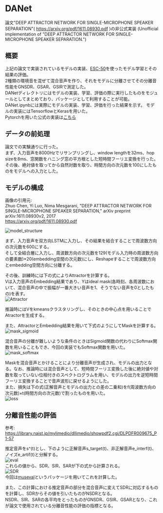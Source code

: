 # DANet
論文"DEEP ATTRACTOR NETWORK FOR SINGLE-MICROPHONE SPEAKER SEPARATION"( https://arxiv.org/pdf/1611.08930.pdf )の非公式実装 (Unofficial implementation of "DEEP ATTRACTOR NETWORK FOR SINGLE-MICROPHONE SPEAKER SEPARATION.")

## 概要
上記の論文で実装されているモデルの実装、[ESC-50](https://github.com/karolpiczak/ESC-50)を使ったモデル学習とその結果の評価。  
2種類の環境音を混ぜて混合音声を作り、それをモデルに分離させてその分離音性能をGNSDR、GSAR、GSIRで測定した。  
DANetディレクトリにはモデルの実装、学習、評価の際に実行したものをモジュールとしてまとめており、パッケージとして利用することが可能。  
DANet.ipynbには実際にモデルの実装、学習、評価を行った結果を示す。
モデルの実装にはTensorflowとKerasを用いた。  
Pytorchを用いた公式の実装は[こちら](https://github.com/naplab/DANet)

## データの前処理
論文での実験通りに行った。  
まず、入力音声を8000Hzでリサンプリングし、window lengthを32ms、hop sizeを8ms、窓関数をハニング窓の平方根とした短時間フーリエ変換を行った。その後、絶対値を取ってから自然対数を取り、時間方向の次元数を100にしたものをモデルへの入力とした。

## モデルの構成
画像の引用元:  
Zhuo Chen, Yi Luo, Nima Mesgarani, "DEEP ATTRACTOR NETWORK FOR SINGLE-MICROPHONE SPEAKER SEPARATION,"  arXiv preprint arXiv:1611.08930v2, 2017  
https://arxiv.org/pdf/1611.08930.pdf

![model_structure](https://user-images.githubusercontent.com/74399610/109421384-7116f380-7a1a-11eb-8013-4c8fb32bd865.png)

まず、入力音声を双方向LSTMに入力し、その結果を結合することで周波数方向の次元数を600にする。  
そして全結合層に入力し、周波数方向の次元数を129(モデル入力時の周波数方向の要素数)×20(embedding空間の次元数)にし、Reshapeすることで周波数方向とembedding空間方向に分離する。  

その後、訓練時には下の式によりAttractorを計算する。  
Vは入力音声のEmbedding結果であり、Yはideal mask(各時刻、各周波数において、混合音声の中で振幅が一番大きい音声を1、そうでない音声を0としたもの)を表す。  
![Attractor](https://user-images.githubusercontent.com/74399610/109423970-07e8ad80-7a25-11eb-990d-885a4aa77f69.png)

推論時にはVをkmeansクラスタリングし、そのときの中心点を用いることでAtractorを生成する。  

また、AttractorとEmbedding結果を用いて下式のようにしてMaskを計算する。  
![mask_sigmoid](https://user-images.githubusercontent.com/74399610/109426208-bbef3600-7a2f-11eb-8f9e-18a2d2121195.png)

混合音声の分離が難しいような条件のときはSigmoid関数の代わりにSoftmax関数を用いることもでき、今回の実装でもSoftmax関数を用いた。  
![mask_softmax](https://user-images.githubusercontent.com/74399610/109426284-26a07180-7a30-11eb-9989-97a245fc63c0.png)  

Maskを混合音声とかけることにより分離音声が生成され、モデルの出力となる。なお、推論時には混合音声として、短時間フーリエ変換した後に絶対値や対数を取っていない位相付きのスペクトログラムを用い、モデルの出力を逆短時間フーリエ変換することで音声波形に戻せるようにした。  
また、損失は下の式(正解音声とモデルの出力との差の二乗和)をf(周波数方向の次元数)×t(時間方向の次元数)で割ったものを用いた。  
![loss](https://user-images.githubusercontent.com/74399610/109426732-7a13bf00-7a32-11eb-9af3-0439c9c607c6.png)

## 分離音性能の評価
参考: https://library.naist.jp/mylimedio/dllimedio/showpdf2.cgi/DLPDFR009675_P1-57

推定音声をs^(t)とし、下のように正解音声s_target(t)、非正解音声e_interf(t)、ノイズe_artif(t)と分解する。  
![eval](https://user-images.githubusercontent.com/74399610/109429264-25764100-7a3e-11eb-8e50-661c1df4e440.png)  
これらの値から、SDR、SIR、SARが下の式から計算される。  
![SDR](https://user-images.githubusercontent.com/74399610/109429298-6ff7bd80-7a3e-11eb-8b03-14622b86d6fe.png)  
今回は[museval](https://sigsep.github.io/sigsep-mus-eval/#metrics)というパッケージを用いてこれを計算した。  

また、この計算における推定音声の部分を混合音声に変えてSDRに対応するものを計算し、SDRからその値を引いたものがNSDRとなる。  
NSDR、SIR、SARの各平均をとったものがGNSDR、GSIR、GSARとなり、これが論文で使用されている分離音性能の評価の指標となる。

